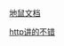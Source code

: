 [地鼠文档](https://www.topgoer.cn/docs/golang/chapter08)

[http讲的不错](https://www.bilibili.com/video/BV1Nz4y1m7Kb?p=120)
